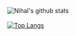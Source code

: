 ![Nihal's github stats](https://github-readme-stats.vercel.app/api?username=NihalP01&show_icons=true&theme=tokyonight)
<br><br>
[![Top Langs](https://github-readme-stats.vercel.app/api/top-langs/?username=NihalP01&layout=compact)](https://github.com/anuraghazra/github-readme-stats)

